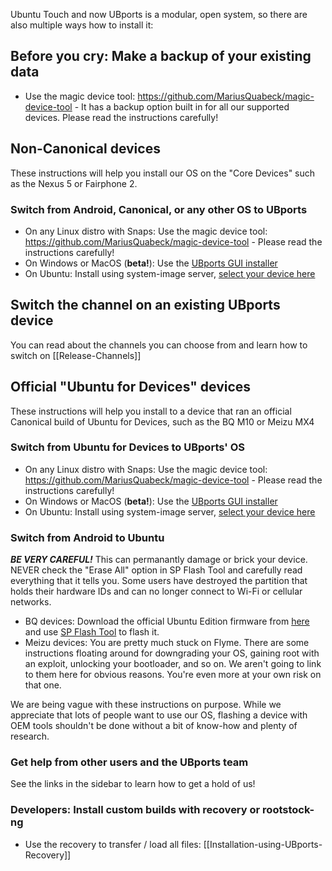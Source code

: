 Ubuntu Touch and now UBports is a modular, open system, so there are also multiple ways how to install it:

## Before you cry: Make a backup of your existing data

* Use the magic device tool: https://github.com/MariusQuabeck/magic-device-tool - It has a backup option built in for all our supported devices. Please read the instructions carefully!

## Non-Canonical devices

These instructions will help you install our OS on the "Core Devices" such as the Nexus 5 or Fairphone 2.

### Switch from Android, Canonical, or any other OS to UBports

* On any Linux distro with Snaps: Use the magic device tool: https://github.com/MariusQuabeck/magic-device-tool - Please read the instructions carefully!
* On Windows or MacOS (**beta!**): Use the [UBports GUI installer](https://github.com/ubports/ubports-installer/releases)
* On Ubuntu: Install using system-image server, [select your device here](https://devices.ubports.com/#/)

## Switch the channel on an existing UBports device

You can read about the channels you can choose from and learn how to switch on [[Release-Channels]]

## Official "Ubuntu for Devices" devices

These instructions will help you install to a device that ran an official Canonical build of Ubuntu for Devices, such as the BQ M10 or Meizu MX4

### Switch from Ubuntu for Devices to UBports' OS

* On any Linux distro with Snaps: Use the magic device tool: https://github.com/MariusQuabeck/magic-device-tool - Please read the instructions carefully!
* On Windows or MacOS (**beta!**): Use the [UBports GUI installer](https://github.com/ubports/ubports-installer/releases)
* On Ubuntu: Install using system-image server, [select your device here](https://devices.ubports.com/#/)

### Switch from Android to Ubuntu

***BE VERY CAREFUL!*** This can permanantly damage or brick your device. NEVER check the "Erase All" option in SP Flash Tool and carefully read everything that it tells you. Some users have destroyed the partition that holds their hardware IDs and can no longer connect to Wi-Fi or cellular networks.

* BQ devices: Download the official Ubuntu Edition firmware from [here](http://www.mibqyyo.com/en-download/) and use [SP Flash Tool](https://spflashtool.com/) to flash it.
* Meizu devices: You are pretty much stuck on Flyme. There are some instructions floating around for downgrading your OS, gaining root with an exploit, unlocking your bootloader, and so on. We aren't going to link to them here for obvious reasons. You're even more at your own risk on that one.

We are being vague with these instructions on purpose. While we appreciate that lots of people want to use our OS, flashing a device with OEM tools shouldn't be done without a bit of know-how and plenty of research.

### Get help from other users and the UBports team

See the links in the sidebar to learn how to get a hold of us!

### Developers: Install custom builds with recovery or rootstock-ng
* Use the recovery to transfer / load all files: [[Installation-using-UBports-Recovery]]